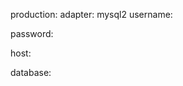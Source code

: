 <!-- post: sinatra-stacks_active-record -->


production:
  adapter: mysql2
  username: 

  password: 

  host: 

  database: 

